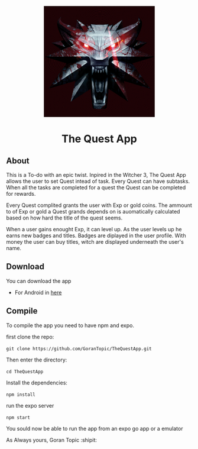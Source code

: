 <div align="center"  styles="text-align:center; vertical-align:left;">
  <img src="assets/images/icon.png" width="300" height="300">
   <h1>The Quest App</h1>
</div>

## About 
This is a To-do with an epic twist. 
Inpired in the Witcher 3, The Quest App allows the user to set Quest intead of task.
Every Quest can have subtasks. When all the tasks are completed for a quest the Quest can be completed for rewards. 

Every Quest complited grants the user with Exp or gold coins. 
The ammount to of Exp or gold a Quest grands depends on is auomatically calculated based on how hard the title of the quest seems.


When a user gains enought Exp, it can level up. 
As the user levels up he earns new badges and titles. 
Badges are diplayed in the user profile. 
With money the user can buy titles, witch are displayed underneath the user's name. 

## Download
You can download the app 
* For Android in [here](https://exp-shell-app-assets.s3.us-west-1.amazonaws.com/android/%40telix/TheQuestApp-4eec4454e0fc4b3a86eaf89274d1c953-signed.apk)

## Compile
To compile the app you need to have npm and expo. 

first clone the repo:

`git clone https://github.com/GoranTopic/TheQuestApp.git`

Then enter the directory:

`cd TheQuestApp`

Install the dependencies:

`npm install`

run the expo server 

`npm start`

You sould now be able to run the app from an expo go app or a emulator


As Always yours, 
Goran Topic  :shipit:


